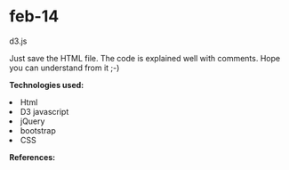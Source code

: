 # feb-14
d3.js
<p> Just save the HTML file. The code is explained well with comments. Hope you can understand from it ;-) </p>

<B>Technologies used:</B>
 <li> Html</li>
 <li> D3 javascript </li>
 <li> jQuery </li>
 <li> bootstrap </li>
 <li> CSS </li>
 
 <B>References:</B>
 
